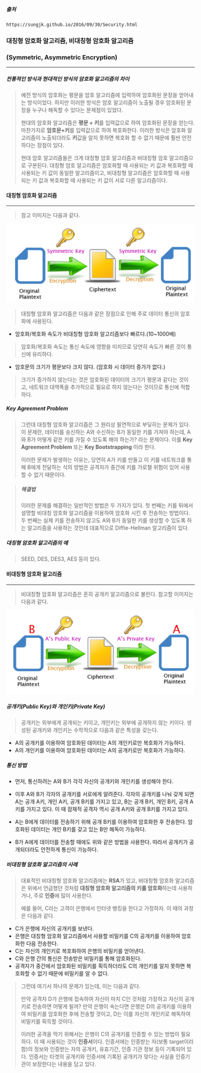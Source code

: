 ##### 출처

```
https://sungjk.github.io/2016/09/30/Security.html
```



### 대칭형 암호화 알고리즘, 비대칭형 암호화 알고리즘

### (Symmetric, Asymmetric Encryption)

------

##### 전통적인 방식과 현대적인 방식의 암호화 알고리즘의 차이

> 예전 방식의 암호화는 평문을 암호 알고리즘에 입력하여 암호화된 문장을 얻어내는 방식이었다. 하지만 이러한 방식은 암호 알고리즘이 노출될 경우 암호화된 문장을 누구나 해독할 수 있다는 문제점이 있었다.
>
> 현대의 암호화 알고리즘은 **평문 + 키**를 입력값으로 하여 암호화된 문장을 얻는다. 마찬가지로 **암호문+키**를 입력값으로 하여 복호화한다. 이러한 방식은 암호화 알고리즘이 노출되더라도 **키**값을 알지 못하면 복호화 할 수 없기 때문에 훨씬 안전하다는 장점이 있다.
>
> 현대 암호 알고리즘들은 크게 대칭형 암호 알고리즘과 비대칭형 암호 알고리즘으로 구분된다. 대칭형 암호 알고리즘은 암호화할 때 사용되는 키 값과 복호화할 때 사용되는 키 값이 동일한 알고리즘이고, 비대칭형 알고리즘은 암호화할 때 사용되는 키 값과 복호화할 때 사용되는 키 값이 서로 다른 알고리즘이다.





#### 대칭형 암호화 알고리즘

------

> 참고 이미지는 다음과 같다.

![example_1](./image/network_7_1.png)

> 대칭형 암호화 알고리즘은 다음과 같은 장점으로 인해 주로 데이터 통신의 암호화에 사용된다.

* 암호화/복호화 속도가 비대칭형 암호화 알고리즘보다 빠르다.(10~1000배)

> 암호화/복호화 속도는 통신 속도에 영향을 미치므로 당연히 속도가 빠른 것이 통신에 유리하다.

* 암호문의 크기가 평문보다 크지 않다. (암호화 시 데이터 증가가 없다.)

> 크기가 증가하지 않는다는 것은 암호화된 데이터의 크기가 평문과 같다는 것이고, 네트워크 대역폭을 추가적으로 필요로 하지 않는다는 것이므로 통신에 적합하다.



##### Key Agreement Problem

> 그런데 대칭형 암호화 알고리즘은 그 원리상 필연적으로 부딪히는 문제가 있다. 이 문제란, 데이터를 송신하는 A와 수신하는 B가 동일한 키를 가져야 하는데, A와 B가 어떻게 같은 키를 가질 수 있도록 해야 하는가? 라는 문제이다. 이를 **Key Agreement Problem** 또는 **Key Bootstrapping** 이라 한다.
>
> 이러한 문제가 발생하는 이유는, 당연히 A가 키를 만들고 이 키를 네트워크를 통해 B에게 전달하는 식의 방법은 공격자가 중간에 키를 가로챌 위험이 있어 사용할 수 없기 때문이다.

> ##### 해결법
>
> 이러한 문제를 해결하는 일반적인 방법은 두 가지가 있다. 첫 번째는 키를 뒤에서 설명할 비대칭 암호화 알고리즘을 이용하여 암호화 시킨 후 전송하는 방법이다. 두 번째는 실제 키를 전송하지 않고도 A와 B가 동일한 키를 생성할 수 있도록 하는 알고리즘을 사용하는 것인데 대표적으로 Diffie-Hellman 알고리즘이 있다.



##### 대칭형 암호화 알고리즘의 예

> SEED, DES, DES3, AES 등이 있다.





#### 비대칭형 암호화 알고리즘

------

> 비대칭형 암호화 알고리즘은 흔히 공개키 알고리즘으로 불린다. 참고할 이미지는 다음과 같다.

![example_2](./image/network_7_2.png)



##### 공개키(Public Key)와 개인키(Private Key)

> 공개키는 외부에게 공개되는 키이고, 개인키는 외부에 공개하지 않는 키이다. 생성된 공개키와 개인키는 수학적으로 다음과 같은 특성을 갖는다.

* A의 공개키를 이용하여 암호화된 데이터는 A의 개인키로만 복호화가 가능하다.
* A의 개인키를 이용하여 암호화된 데이터는 A의 공개키로만 복호화가 가능하다.



##### 통신 방법

* 먼저, 통신하려는 A와 B가 각각 자신의 공개키와 개인키를 생성해야 한다. 

* 이후 A와 B가 각자의 공개키를 서로에게 알려준다. 각자의 공개키를 나눠 갖게 되면 A는 공개 A키, 개인 A키, 공개 B키를 가지고 있고, B는 공개 B키, 개인 B키, 공개 A키를 가지고 있다. 이 때 잠재적 공격자 역시 공개 A키와 공개 B키를 가지고 있다.
* A는 B에게 데이터를 전송하기 위해 공개 B키를 이용하여 암호화한 후 전송한다. 암호화된 데이터는 개인 B키를 갖고 있는 B만 해독이 가능하다.
* B가 A에게 데이터를 전송할 때에도 위와 같은 방법을 사용한다. 따라서 공개키가 공개되더라도 안전하게 통신이 가능하다.



##### 비대칭형 암호화 알고리즘의 사례

> 대표적인 비대칭형 암호화 알고리즘에는 **RSA**가 있고, 비대칭형 암호화 알고리즘은 위에서 언급했던 것처럼 **대칭형 암호화 알고리즘의 키를 암호화**하는데 사용하거나, 주로 **인증**에 많이 사용한다.
>
> 예를 들어, C라는 고객이 은행에서 인터넷 뱅킹을 한다고 가정하자. 이 때의 과정은 다음과 같다.

* C가 은행에 자신의 공개키를 보낸다.
* 은행은 대칭형 암호화 알고리즘에서 사용할 비밀키를 C의 공개키를 이용하여 암호화한 다음 전송한다.
* C는 자신의 개인키로 복호화하여 은행의 비밀키를 얻어낸다.
* C와 은행 간의 통신은 전송받은 비밀키를 통해 암호화된다.
* 공격자가 중간에서 암호화된 비밀키를 획득하더라도 C의 개인키를 알지 못하면 복호화할 수 없기 때문에 비밀키를 알 수 없다.

> 그런데 여기서 하나의 문제가 있는데, 이는 다음과 같다.
>
> 만약 공격자 D가 은행에 접속하여 자신이 마치 C인 것처럼 가장하고 자신의 공개키로 전송하면 어떻게 될까? 만약 은행이 속는다면 은행은 D의 공개키를 이용하여 비밀키를 암호화한 후에 전송할 것이고, D는 이를 자신의 개인키로 해독하여 비밀키를 획득할 것이다.
>
> 이러한 공격을 막기 위해서는 은행이 C의 공개키를 인증할 수 있는 방법이 필요하다. 이 때 사용되는 것이 **인증서**이다. 인증서에는 인증받는 자(보통 target이라 함)의 정보와 인증받는 자의 공개키, 유효기간, 인증 기관 정보 등이 기록되어 있다. 인증서는 타겟의 공개키와 인증서에 기록된 공개키가 맞다는 사실을 인증기관이 보장한다는 내용을 담고 있다.